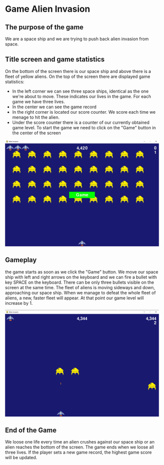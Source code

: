 # Game Alien Invasion

## The purpose of the game
We are a space ship and we are trying to push back alien invasion from space.

## Title screen and game statistics
On the bottom of the screen there is our space ship and above there is a fleet of yellow aliens. On the top of the screen there are displayed game statistics:
* In the left corner we can see three space ships, identical as the one we're about to move. These indicates our lives in the game. For each game we have three lives.
* In the center we can see the game record
* In the right corner is located our score counter. We score each time we menage to hit the alien.
* Under the score counter there is a counter of our currently obtained game level.
To start the game we need to click on the "Game" button in the center of the screen

![start_screen](https://github.com/Paulina-Celebias/Alien-Game/blob/main/Screenshots/Start_screen.png?raw=true)

## Gameplay
the game starts as soon as we click the "Game" button.
We move our space ship with left and right arrows on the keyboard and we can fire a bullet with key SPACE on the keyboard.
There can be only three bullets visible on the screen at the same time.
The fleet of aliens is moving sideways and down, approaching our space ship. When we manage to defeat the whole fleet of aliens, a new, faster fleet will appear. At that point our game level will increase by 1. 

![start_screen](https://github.com/Paulina-Celebias/Alien-Game/blob/main/Screenshots/Scoreboard.png?raw=true)

## End of the Game
We loose one life every time an alien crushes against our space ship or an alien reaches the bottom of the screen.
The game ends when we loose all three lives.
If the player sets a new game record, the highest game score will be updated.


